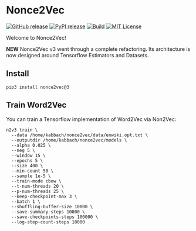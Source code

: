 # Nonce2Vec

[![GitHub release][release-image]][release-url]
[![PyPI release][pypi-image]][pypi-url]
[![Build][travis-image]][travis-url]
[![MIT License][license-image]][license-url]

Welcome to Nonce2Vec!

**NEW** Nonce2Vec v3 went through a complete refactoring. Its architecture
is now designed around Tensorflow Estimators and Datasets.

## Install
```shell
pip3 install nonce2vec@3
```

## Train Word2Vec
You can train a Tensorflow implementation of Word2Vec via Non2Vec:

```shell
n2v3 train \
  --data /home/kabbach/nonce2vec/data/enwiki.opt.txt \
  --outputdir /home/kabbach/nonce2vec/models \
  --alpha 0.025 \
  --neg 5 \
  --window 15 \
  --epochs 5 \
  --size 400 \
  --min-count 50 \
  --sample 1e-5 \
  --train-mode cbow \
  --t-num-threads 20 \
  --p-num-threads 25 \
  --keep-checkpoint-max 3 \
  --batch 1 \
  --shuffling-buffer-size 10000 \
  --save-summary-steps 10000 \
  --save-checkpoints-steps 100000 \
  --log-step-count-steps 10000
```

[release-image]:https://img.shields.io/github/release/minimalparts/nonce2vec.svg?style=flat-square
[release-url]:https://github.com/minimalparts/nonce2vec/releases/latest
[pypi-image]:https://img.shields.io/pypi/v/nonce2vec.svg?style=flat-square
[pypi-url]:https://pypi.org/project/nonce2vec/
[travis-image]:https://img.shields.io/travis/minimalparts/nonce2vec.svg?style=flat-square
[travis-url]:https://travis-ci.org/minimalparts/nonce2vec
[license-image]:http://img.shields.io/badge/license-MIT-000000.svg?style=flat-square
[license-url]:LICENSE.txt
